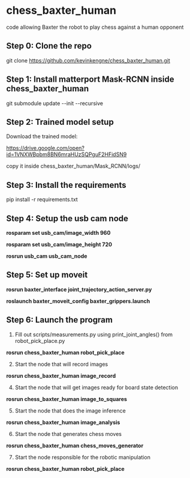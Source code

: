 # chess_baxter_human
code allowing Baxter the robot to play chess against a human opponent

## Step 0: Clone the repo 

git clone https://github.com/kevinkengne/chess_baxter_human.git

## Step 1: Install matterport Mask-RCNN inside chess_baxter_human

git submodule update --init --recursive

## Step 2: Trained model setup

Download the trained model:

https://drive.google.com/open?id=1VNXWBpbm8BN6mraHUzSQPguF2HFidSN9

copy it inside chess_baxter_human/Mask_RCNN/logs/

## Step 3: Install the requirements

pip install -r requirements.txt

## Step 4: Setup the usb cam node

**rosparam set usb_cam/image_width 960**

**rosparam set usb_cam/image_height 720**

**rosrun usb_cam usb_cam_node**

## Step 5: Set up moveit

**rosrun baxter_interface joint_trajectory_action_server.py**

**roslaunch baxter_moveit_config baxter_grippers.launch**

## Step 6: Launch the program 

1.	Fill out scripts/measurements.py using print_joint_angles() from robot_pick_place.py

**rosrun chess_baxter_human robot_pick_place**

2.	Start the node that will record images

**rosrun chess_baxter_human image_record**

4.	Start the node that will get images ready for board state detection

**rosrun chess_baxter_human image_to_squares**

5.	Start the node that does the image inference

**rosrun chess_baxter_human image_analysis**

6.	Start the node that generates chess moves

**rosrun chess_baxter_human chess_moves_generator**

7.	Start the node responsible for the robotic manipulation

**rosrun chess_baxter_human robot_pick_place**






